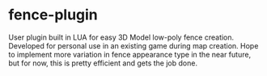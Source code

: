 # fence-plugin

User plugin built in LUA for easy 3D Model low-poly fence creation. Developed for personal use in an existing game during map creation.
Hope to implement more variation in fence appearance type in the near future, but for now, this is pretty efficient and gets the job done.
